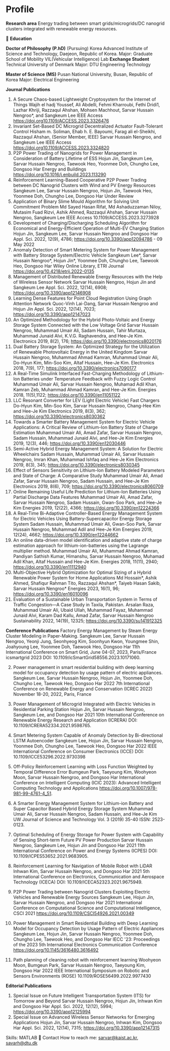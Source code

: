 # Profile
 **Research area**
 Energy trading between smart grids/microgrids/DC nanogrid clusters integrated with renewable energy resources.
 
🏫 **Education**

**Doctor of Philosophy (P.hD)** (Pursuing) 
Korea Advanced Institute of Science and Technology, Daejeon, Republic of Korea.
Major: Graduate School of Mobility 
VIL(Vehicular Intelligence) Lab
**Exchange Student**
Technical University of Denmark
Major: DTU Engineering Technology

**Master of Science (MS)**
Pusan National University, Busan, Republic of Korea
Major: Electrical Engineering

 **Journal Publications**
1) A Secure Chaos-based Lightweight Cryptosystem for the Internet of Things
Wajih el hadj Youssef, Ali Abdelli, Fehmi Kharroubi, Fethi Dridi1, Lazhar Khriji, Razzaqul Ahshan, Mohsen Machhout, Sarvar Hussain Nengroo*, and Sangkeum Lee
IEEE Access https://doi.org10.1109/ACCESS.2023.3326476
2) Invariant Set-Based DC Microgrid Decentralized Actuator Fault-Tolerant Control
Hisham m. Soliman, Ehab h. E. Bayoumi, Farag ali el-Sheikhi, Razzaqul Ahshan, (Senior Member, IEEE) Sarvar Hussain Nengroo, and Sangkeum Lee
IEEE Access https://doi.org10.1109/ACCESS.2023.3324820
3) P2P Power Trading of Nanogrids for Power Management in Consideration of Battery Lifetime of ESS
Hojun Jin, Sangkeum Lee, Sarvar Hussain Nengroo, Taewook Heo, Yoonmee Doh, Chungho Lee, Dongsoo Har 
Energy and Buildings https://doi.org/10.1016/j.enbuild.2023.113290
4) Reinforcement Learning-Based Cooperative P2P Power Trading between DC Nanogrid Clusters with Wind and PV Energy Resources
Sangkeum Lee, Sarvar Hussain Nengroo, Hojun Jin, Taewook Heo, Yoonmee Doh, Chungho Lee, Dongsoo Har
Under Review 
5) Application of Binary Slime Mould Algorithm for Solving Unit Commitment Problem
Md Sayed Hasan Rifat, Md Ashaduzzaman Niloy, Mutasim Fuad Rizvi, Ashik Ahmed, Razzaqul Ahshan, Sarvar Hussain Nengroo, Sangkeum Lee
IEEE Access 10.1109/ACCESS.2023.3273928   
6) Development of Charging/Discharging Scheduling Algorithm for Economical and Energy-Efficient Operation of Multi-EV Charging Station
Hojun Jin, Sangkeum Lee, Sarvar Hussain Nengroo and Dongsoo Har
Appl. Sci. 2022, 12(9), 4786; https://doi.org/10.3390/app12094786 - 09 May 2022 
7) Anomaly Detection of Smart Metering System for Power Management with Battery Storage System/Electric Vehicle
Sangkeum Lee*, Sarvar Hussain Nengroo*, Hojun Jin*, Yoonmee Doh, Chungho Lee, Taewook Heo, Dongsoo Har
Wiley Online Library, ETRI Journal https://doi.org/10.4218/etrij.2022-0135
8) Management of Distributed Renewable Energy Resources with the Help of Wireless Sensor Network
Sarvar Hussain Nengroo, Hojun Jin and Sangkeum Lee
Appl. Sci. 2022, 12(14), 6908; https://doi.org/10.3390/app12146908
9) Learning Dense Features for Point Cloud Registration Using Graph Attention Network 
Quoc-Vinh Lai-Dang, Sarvar Hussain Nengroo and Hojun Jin
Appl. Sci. 2022, 12(14), 7023; https://doi.org/10.3390/app12147023
10) An Optimized Methodology for the Hybrid Photo-Voltaic and Energy Storage System Connected with the Low Voltage Grid 
Sarvar Hussain Nengroo, Muhammad Umair Ali, Sadam Hussain, Tahir Murtaza, Muhammad Junaid Alvi, K.V.G. Raghavendra, and Hee-Je Kim.
Electronics 2019, 8(2), 176; https://doi.org/10.3390/electronics8020176
11) Dual Battery Storage System: An Optimized Strategy for the Utilization of Renewable Photovoltaic Energy in the United Kingdom
Sarvar Hussain Nengroo, Muhammad Ahmad Kamran, Muhammad Umair Ali, Do-Hyun Kim, Min-Soo Kim, Altaf Hussain, Hee-Je Kim.
Electronics 2018, 7(9), 177; https://doi.org/10.3390/electronics7090177
12) A Real-Time Simulink Interfaced Fast-Charging Methodology of Lithium-Ion Batteries under Temperature Feedback with Fuzzy Logic Control
Muhammad Umair Ali, Sarvar Hussain Nengroo, Muhamad Adil Khan, Kamran Zeb, Muhammad Ahmad Kamran, and Hee-Je Kim.
Energies 2018, 11(5),1122; https://doi.org/10.3390/en11051122
13) LLC Resonant Converter for LEV (Light Electric Vehicle) Fast Chargers
Do-Hyun Kim, Min-Soo Kim, Sarvar Hussain Nengroo, Chang-Hee Kim and Hee-Je Kim
Electronics 2019, 8(3), 362; https://doi.org/10.3390/electronics8030362
14) Towards a Smarter Battery Management System for Electric Vehicle Applications: A Critical Review of Lithium-Ion Battery State of Charge Estimation
Muhammad Umair Ali, Amad Zafar, Sarvar Hussain Nengroo, Sadam Hussain, Muhammad Junaid Alvi, and Hee-Je Kim
Energies 2019, 12(3), 446; https://doi.org/10.3390/en12030446
15) Semi-Active Hybrid Energy Management System: A Solution for Electric Wheelchairs
Sadam Hussain, Muhammad Umair Ali, Sarvar Hussain Nengroo, Imran Khan, Muhammad Ishfaq and Hee-Je Kim
Electronics 2019, 8(3), 345; https://doi.org/10.3390/electronics8030345 
16) Effect of Sensors Sensitivity on Lithium-Ion Battery Modeled Parameters and State of Charge: A Comparative Study
Muhammad Umair Ali, Amad Zafar, Sarvar Hussain Nengroo, Sadam Hussain, and Hee-Je Kim 
Electronics 2019, 8(6), 709; https://doi.org/10.3390/electronics8060709 
17) Online Remaining Useful Life Prediction for Lithium-Ion Batteries Using Partial Discharge Data Features
Muhammad Umair Ali, Amad Zafar, Sarvar Hussain Nengroo, Sadam Hussain, Gwan-Soo Park, and Hee-Je Kim
Energies 2019, 12(22), 4366; https://doi.org/10.3390/en12224366
18) A Real-Time Bi-Adaptive Controller-Based Energy Management System for Electric Vehicles Using Battery-Supercapacitor Energy Storage System
Sadam Hussain, Muhammad Umair Ali, Gwan-Soo Park, Sarvar Hussain Nengroo, Muhammad Adil and Hee-Je Kim
Energies 2019, 12(24), 4662; https://doi.org/10.3390/en12244662
19) An online data-driven model identification and adaptive state of charge estimation approach for lithium-ion-batteries using the Lagrange multiplier method.
Muhammad Umair Ali, Muhammad Ahmad Kamran, Pandiyan Sathish Kumar, Himanshu, Sarvar Hussain Nengroo, Muhamad Adil Khan, Altaf Hussain and Hee-Je Kim.
Energies 2018, 11(11), 2940; https://doi.org/10.3390/en11112940
20) Multi-Objective Hybrid Optimization for Optimal Sizing of a Hybrid Renewable Power System for Home Applications
Md Hossain*, Ashik Ahmed, Shafiqur Rahman Tito, Razzaqul Ahshan*, Taiyeb Hasan Sakib, Sarvar Hussain Nengroo*
Energies 2023, 16(1), 96; https://doi.org/10.3390/en16010096
21) Evaluation of a Sustainable Urban Transportation System in Terms of Traffic Congestion—A Case Study in Taxila, Pakistan.
Arsalan Raza, Muhammad Umair Ali, Ubaid Ullah, Muhammad Fayaz, Muhammad Junaid Alvi, Karam Dad Kallu, Amad Zafar, Sarvar Hussain Nengroo
Sustainability 2022, 14(19), 12325; https://doi.org/10.3390/su141912325

**Conference Publications**
Factory Energy Management by Steam Energy Cluster Modeling in Paper-Making.
Sangkeum Lee, Sarvar Hussain Nengroo, Yeonji Jung, Seonhyeog Kim, Soonhyun Kwon, Youngmee Shin, Joahyoung Lee, Yoonmee Doh, Taewook Heo, Dongsoo Har
11th International Conference on Smart Grid, June 04-07, 2023, Paris/France icsmartgrid 2023
DOI: 10.1109/icSmartGrid58556.2023.10171060.

2) Power management in smart residential building with deep learning model for occupancy detection by usage pattern of electric appliances.
Sangkeum Lee, Sarvar Hussain Nengroo, Hojun Jin, Yoonmee Doh, Chungho Lee, Taewook Heo, Dongsoo Har
2022 7th International Conference on Renewable Energy and Conservation (ICREC 2022) November 18-20, 2022, Paris, France

3) Power Management of Microgrid Integrated with Electric Vehicles in Residential Parking Station
Hojun Jin, Sarvar Hussain Nengroo, Sangkeum Lee, and Dongsoo Har
2021 10th International Conference on Renewable Energy Research and Application (ICRERA)  DOI: 10.1109/ICRERA52334.2021.9598765. 

4) Smart Metering System Capable of Anomaly Detection by Bi-directional LSTM Autoencoder
Sangkeum Lee, Hojun Jin, Sarvar Hussain Nengroo, Yoonmee Doh, Chungho Lee, Taewook Heo, Dongsoo Har
2022 IEEE International Conference on Consumer Electronics (ICCE) DOI: 10.1109/ICCE53296.2022.9730398

5) Off-Policy Reinforcement Learning with Loss Function Weighted by Temporal Difference Error
Bumgeun Park, Taeyoung Kim, Woohyeon Moon, Sarvar Hussain Nengroo, and Dongsoo Har
International Conference on Intelligent Computing (ICIC 2023): Advanced Intelligent Computing Technology and Applications https://doi.org/10.1007/978-981-99-4761-4_51.

6) A Smarter Energy Management System for Lithium-ion Battery and Super Capacitor Based Hybrid Energy Storage System
Muhammad Umair Ali, Sarvar Hussain Nengroo, Sadam Hussain, and Hee-Je Kim
UW Journal of Science and Technology Vol. 3 (2019) 35-40 ISSN: 2523-0123.

7) Optimal Scheduling of Energy Storage for Power System with Capability of Sensing Short-term Future PV Power Production 
Sarvar Hussain Nengroo, Sangkeum Lee, Hojun Jin and Dongsoo Har
2021 11th International Conference on Power and Energy Systems (ICPES) DOI: 10.1109/ICPES53652.2021.9683905. 

8) Reinforcement Learning for Navigation of Mobile Robot with LiDAR
Inhwan Kim, Sarvar Hussain Nengroo, and Dongsoo Har
2021 5th International Conference on Electronics, Communication and Aerospace Technology (ICECA) DOI: 10.1109/ICECA52323.2021.9675949. 

9) P2P Power Trading between Nanogrid Clusters Exploiting Electric Vehicles and Renewable Energy Sources
Sangkeum Lee, Hojun Jin, Sarvar Hussain Nengroo, and Dongsoo Har
2021 International Conference on Computational Science and Computational Intelligence, CSCI 2021 https://doi.org/10.1109/CSCI54926.2021.00349

10) Power Management in Smart Residential Building with Deep Learning Model for Occupancy Detection by Usage Pattern of Electric Appliances
Sangkeum Lee, Hojun Jin, Sarvar Hussain Nengroo, Yoonmee Doh, Chungho Lee, Taewook Heo, and Dongsoo Har
IECC '23: Proceedings of the 2023 5th International Electronics Communication Conference https://doi.org/10.1145/3616480.3616492

11) Path planning of cleaning robot with reinforcement learning
Woohyeon Moon, Bumgeun Park, Sarvar Hussain Nengroo, Taeyoung Kim, Dongsoo Har
2022 IEEE International Symposium on Robotic and Sensors Environments (ROSE) 10.1109/ROSE56499.2022.9977430

**Editorial Publications**
1) Special Issue on Future Intelligent Transportation System (ITS) for Tomorrow and Beyond
Sarvar Hussain Nengroo, Hojun Jin, Inhwan Kim and Dongsoo Har
Appl. Sci. 2022, 12(12), 5994; https://doi.org/10.3390/app12125994
2) Special Issue on Advanced Wireless Sensor Networks for Emerging Applications
Hojun Jin, Sarvar Hussain Nengroo, Inhwan Kim, Dongsoo Har
Appl. Sci. 2022, 12(14), 7315; https://doi.org/10.3390/app12147315

Skills:  MATLAB
📩 Contact
How to reach me: sarvar@kaist.ac.kr, savarh@dtu.dk
